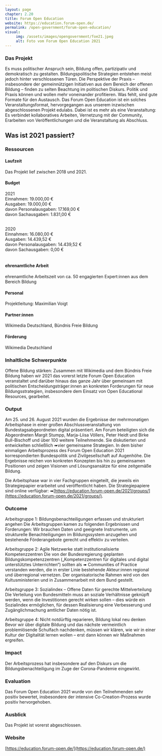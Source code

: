 ```yaml
---
layout: page
chapter: 2.20
title: Forum Open Education
website: https://education.forum-open.de/
permalink: /open-government/forum-open-education/
visual:
     img: /assets/images/opengovernment/foe21.jpeg
     alt: Foto vom Forum Open Education 2021
---
```


### Das Projekt

Es muss politischer Anspruch sein, Bildung offen, partizipativ und demokratisch zu gestalten. Bildungspolitische Strategien entstehen meist jedoch hinter verschlossenen Türen. Die Perspektive der Praxis – insbesondere der gemeinnützigen Initiativen aus dem Bereich der offenen Bildung – finden zu selten Beachtung im politischen Diskurs. Politik und Praxis können und wollen mehr voneinander profitieren. Was fehlt, sind gute Formate für den Austausch. Das Forum Open Education ist ein solches Veranstaltungsformat, hervorgegangen aus unserem inzwischen abgeschlossenen Projekt edulabs. Dabei ist es mehr als eine Veranstaltung: Es verbindet kollaboratives Arbeiten, Vernetzung mit der Community, Erarbeiten von Veröffentlichungen und die Veranstaltung als Abschluss.

## Was ist 2021 passiert? 

### Ressourcen

#### Laufzeit
Das Projekt lief zwischen 2018 und 2021.


#### Budget
2021<br>
Einnahmen: 19.000,00 €<br>
Ausgaben: 19.000,00 €<br>
davon Personalausgaben: 17.169,00 €<br>
davon Sachausgaben: 1.831,00 €<br><br>

2020<br>
Einnahmen: 16.080,00 €<br>
Ausgaben: 14.439,52 €<br>
davon Personalausgaben: 14.439,52 €<br>
davon Sachausgaben: 0,00 €<br><br>


#### ehrenamtliche Arbeit
ehrenamtliche Arbeitszeit von ca. 50 engagierten Expert:innen aus dem Bereich Bildung

#### Personal
Projektleitung: Maximilian Voigt

#### Partner:innen
Wikimedia Deutschland, Bündnis Freie Bildung

#### Förderung
Wikimedia Deutschland

### Inhaltliche Schwerpunkte

Offene Bildung stärken: Zusammen mit Wikimedia und dem Bündnis Freie Bildung haben wir 2021 das vorerst letzte Forum Open Education veranstaltet und darüber hinaus das ganze Jahr über gemeinsam mit politischen Entscheidungsträger:innen an konkreten Forderungen für neue Bildungsstrategien, insbesondere dem Einsatz von Open Educational Resources, gearbeitet. 

### Output

Am 25. und 26. August 2021 wurden die Ergebnisse der mehrmonatigen Arbeitsphase in einer großen Abschlussveranstaltung von Bundestagsabgeordneten digital präsentiert. Am Forum beteiligten sich die Abgeordneten Margit Stumpp, Marja-Liisa Völlers, Peter Heidt und Birke Bull-Bischoff und über 100 weitere Teilnehmende. Sie diskutierten und entwickelten schließlich ➠vier gemeinsame Strategien. In dem bisher einmaligen Arbeitsprozess des Forum Open Education 2021 korrespondierten Bundespolitik und Zivilgesellschaft auf Augenhöhe. Die Ergebnisse reichen von konkreten Konzepten bis hin zu gemeinsamen Positionen und zeigen Visionen und Lösungsansätze für eine zeitgemäße Bildung.

Die Arbeitsphase war in vier Fachgruppen eingeteilt, die jeweils ein Strategiepapier erarbeitet und veröffentlicht haben. Die Strategiepapiere sind online verfügbar: ➠[https://education.forum-open.de/2021/groups/](https://education.forum-open.de/2021/groups/). 

### Outcome

Arbeitsgruppe 1: Bildungsbenachteiligungen erfassen und strukturiert angehen
Die Arbeitsgruppen kamen zu folgenden Ergebnissen und Forderungen: Wir brauchen Daten und geeignete Instrumente, um strukturelle Benachteiligungen im Bildungssystem anzugehen und bestehende Förderangebote gerecht und effektiv zu verteilen.

Arbeitsgruppe 2: Agile Netzwerke statt institutionalisierte Kompetenzzentren
Die von der Bundesregierung geplanten Bildungskompetenzzentren („Kompetenzzentren für digitales und digital unterstütztes Unterrichten“) sollten als ➠ Communities of Practice verstanden werden, die in erster Linie bestehende Akteur:innen regional und überregional vernetzen. Der organisatorische Rahmen wird von den Kultusministerien und in Zusammenarbeit mit dem Bund gestellt. 

Arbeitsgruppe 3: Sozialindex – Offene Daten für gerechte Mittelverteilung
Die Verteilung von Bundesmitteln muss an soziale Verhältnisse geknüpft werden, wenn die Investitionen gerecht wirken sollen – dies würde ein Sozialindex ermöglichen, für dessen Realisierung eine Verbesserung und Zugänglichmachung amtlicher Daten nötig ist.

Arbeitsgruppe 4: Nicht notdürftig reparieren, Bildung lokal neu denken
Bevor wir über digitale Bildung und das nächste vermeintlich problemlösende Schulfach nachdenken, müssen wir klären, wie wir in einer Kultur der Digitalität lernen wollen – erst dann können wir Maßnahmen ergreifen.

### Impact

Der Arbeitsprozess hat insbesondere auf den Diskurs um die Bildungsbenachteiligung im Zuge der Corona-Pandemie eingewirkt. 

### Evaluation

Das Forum Open Education 2021 wurde von den Teilnehmenden sehr positiv bewertet, insbesondere der intensive Co-Creation-Prozess wurde positiv hervorgehoben. 
 
### Ausblick

Das Projekt ist vorerst abgeschlossen.

### Website

[https://education.forum-open.de/](https://education.forum-open.de/)
